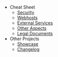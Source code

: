 - Cheat Sheet
  - [Security](security.md)
  - [Webhosts](webhosts.md)
  - [External Services](external.md)
  - [Other Aspects](other.md)
  - [Legal Documents](legal.md)
- Other Projects
  - [Showcase](showcase.md)
  - [Changelog](changelog.md)
